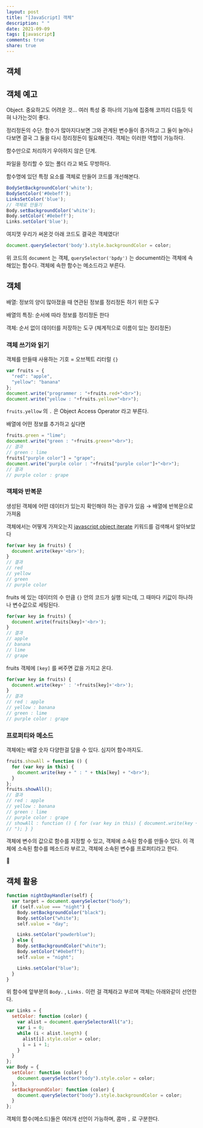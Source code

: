 ```yaml
---
layout: post
title: "[JavaScript] 객체"
description: " "
date: 2021-09-09
tags: [javascript]
comments: true
share: true
---
```



## 객체

## 객체 예고

Object. 중요하고도 어려운 것... 여러 특성 중 하나의 기능에 집중해 코끼리 더듬듯 익혀 나가는것이 좋다.

정리정돈의 수단. 함수가 많아지다보면 그와 관계된 변수들이 증가하고 그 둘이 늘어나다보면 결국 그 둘을 다시 정리정돈이 필요해진다. 객체는 이러한 역할이 가능하다.

함수만으로 처리하기 우아하지 않은 단계.

파일을 정리할 수 있는 폴더 라고 봐도 무방하다.

함수명에 있던 특정 요소를 객체로 만들어 코드를 개선해본다.

```jsx
BodySetBackgroundColor('white');
BodySetColor('#0ebeff');
LinksSetColor('blue');
// 객체로 만들기
Body.setBackgroundColor('white');
Body.setColor('#0ebeff');
Links.setColor('blue');
```

여지껏 우리가 써온것 아래 코드도 결국은 객체였다!

```jsx
document.querySelector('body').style.backgroundColor = color;
```

위 코드의 `document` 는 객체, `querySelector('bpdy')` 는 document라는 객체에 속해있는 함수다. 객체에 속한 함수는 메소드라고 부른다.

## 객체

배열: 정보의 양이 많아졌을 때 연관된 정보를 정리정돈 하기 위한 도구

배열의 특징: 순서에 따라 정보를 정리정돈 한다

객체: 순서 없이 데이터를 저장하는 도구 (체계적으로 이름이 있는 정리정돈)

### 객체 쓰기와 읽기

객체를 만들때 사용하는 기호 = 오브젝트 리터럴 `{}`

```jsx
var fruits = {
  "red": "apple",
  "yellow": "banana"
};
document.write("programmer : "+fruits.red+"<br>");
document.write("yellow : "+fruits.yellow+"<br>");
```

`fruits.yellow` 의 `.` 은 Object Access Operator 라고 부른다.

배열에 어떤 정보를 추가하고 싶다면

```jsx
fruits.green = "lime";
document.write("green : "+fruits.green+"<br>");
// 결과
// green : lime
fruits["purple color"] = "grape";
document.write("purple color : "+fruits["purple color"]+"<br>");
// 결과
// purple color : grape
```

### 객체와 반복문

생성된 객체에 어떤 데이터가 있는지 확인해야 하는 경우가 있음 → 배열에 반복문으로 가져옴

객체에서는 어떻게 가져오는지 [javascript object iterate](https://developer.mozilla.org/ko/docs/Web/JavaScript/Reference/Statements/for...in) 키워드를 검색해서 알아보았다

```jsx
for(var key in fruits) {
  document.write(key+'<br>');
}
// 결과
// red
// yellow
// green
// purple color
```

fruits 에 있는 데이터의 수 만큼 `{}` 안의 코드가 실행 되는데, 그 때마다 키값이 하나하나 변수값으로 세팅된다.

```jsx
for(var key in fruits) {
  document.write(fruits[key]+'<br>');
}
// 결과
// apple
// banana
// lime
// grape
```

fruits 객체에 `[key]` 를 써주면 값을 가지고 온다.

```jsx
for(var key in fruits) {
  document.write(key+' : '+fruits[key]+'<br>');
}
// 결과
// red : apple
// yellow : banana
// green : lime
// purple color : grape
```

### 프로퍼티와 메소드

객체에는 배열 숫자 다양한걸 담을 수 있다. 심지어 함수까지도.

```jsx
fruits.showAll = function () {
  for (var key in this) {
    document.write(key + " : " + this[key] + "<br>");
  }
};
fruits.showAll();
// 결과
// red : apple
// yellow : banana
// green : lime
// purple color : grape
// showAll : function () { for (var key in this) { document.write(key + " : " + this[key] + "
// "); } }
```

객체에 변수의 값으로 함수를 지정할 수 있고, 객체에 소속된 함수를 만들수 있다. 이 객체에 소속된 함수를 메소드라 부르고, 객체에 소속된 변수를 프로퍼티라고 한다.

🤯

## 객체 활용

```jsx
function nightDayHandler(self) {
  var target = document.querySelector("body");
  if (self.value === "night") {
    Body.setBackgroundColor("black");
    Body.setColor("white");
    self.value = "day";

    Links.setColor("powderblue");
  } else {
    Body.setBackgroundColor("white");
    Body.setColor("#0ebeff");
    self.value = "night";

    Links.setColor("blue");
  }
}
```

위 함수에 앞부분의 `Body.` , `Links.` 이런 걸 객체라고 부르며 객체는 아래와같이 선언한다.

```jsx
var Links = {
  setColor: function (color) {
    var alist = document.querySelectorAll("a");
    var i = 0;
    while (i < alist.length) {
      alist[i].style.color = color;
      i = i + 1;
    }
  }
};
var Body = {
  setColor: function (color) {
    document.querySelector("body").style.color = color;
  },
  setBackgroundColor: function (color) {
    document.querySelector("body").style.backgroundColor = color;
  }
};
```

객체의 함수(메소드)들은 여러개 선언이 가능하며, 콤마 `,` 로 구분한다.

